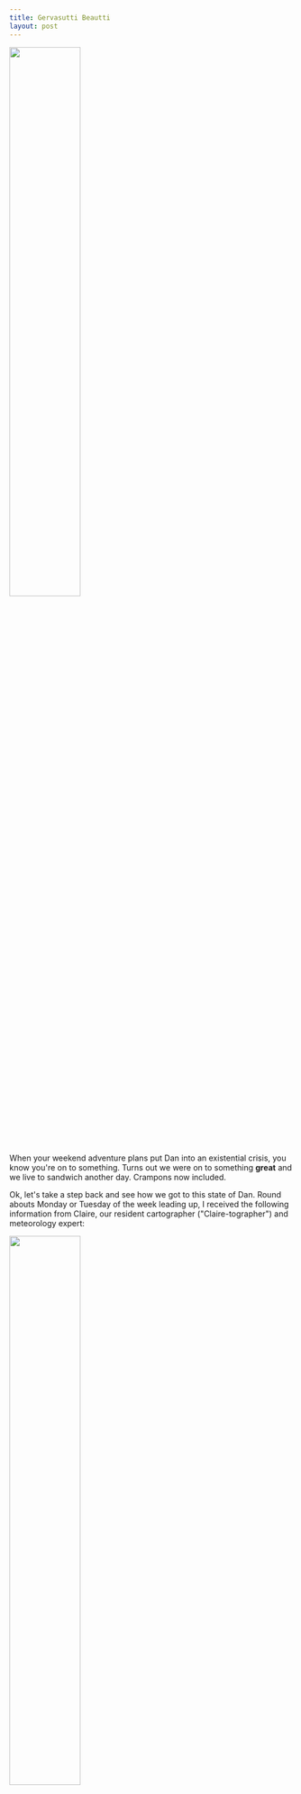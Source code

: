 ```yaml
---
title: Gervasutti Beautti
layout: post
---
```


<img src="{{ site.baseurl }}/images/gervasutti/gervasutti_sunrise.jpg" height="50%" width="50%">

When your weekend adventure plans put Dan into an existential crisis, you know you're 
on to something. Turns out we were on to something <b>great</b> and we live to
sandwich another day. Crampons now included.


Ok, let's take a step back and see how we got to this state of Dan. Round abouts
Monday or Tuesday of the week leading up, I received the following information
from Claire, our resident cartographer ("Claire-tographer") and meteorology expert:

<img src="{{ site.baseurl }}/images/gervasutti/aosta_forecast.png" height="50%" width="50%">

With this I came a step closer to understanding the early American forefathers
in their wish to go West (disregarding any genocidal notions) for with
this it was no longer our choice where or what
we were to do that weekend. For this, this was <em>Manifest Destiny</em> writ
on the largest of scales. The scales of the Alps.

Throughout the week it was rainy and grey in the Geneva area, though we weren't
deterred. We knew the weather was just "getting it out of its system". In addition,
Dan's birthday was this week and at dinner, when we were all their meeting a group
of Dan's lovely friends and getting to know Dan a bit better through their own eyes
and warmth towards him, it was a tacit assumption that he would be joining us
and we all silently pretended to not hear when the topic of him climbing
elsewhere came up. They say your mid-life crisis comes in the middle of your
thirties. This split-decision for the now thirty-four Dan happened to be the
seed of what was to become his.





